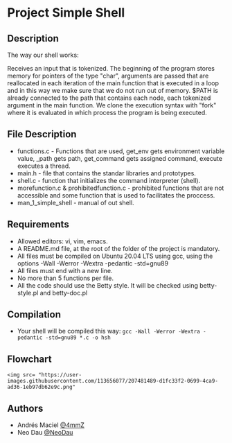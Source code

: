 # Project Simple Shell #

## Description ##

The way our shell works:

Receives an input that is tokenized. The beginning of the program stores memory for pointers of the type "char", arguments are passed that are reallocated in each iteration of the main function that is executed in a loop and in this way we make sure that we do not run out of memory.
$PATH is already connected to the path that contains each node, each tokenized argument in the main function.
We clone the execution syntax with "fork" where it is evaluated in which process the program is being executed.
## File Description ##

* functions.c - Functions that are used, get_env gets environment variable value, _path gets path, get_command gets assigned command, execute executes a thread.
* main.h - file that contains the standar libraries and prototypes.
* shell.c - function that initializes the command interpreter (shell).
* morefunction.c & prohibitedfunction.c - prohibited functions that are not accessible and some function that is used to facilitates the proccess.
* man_1_simple_shell - manual of out shell.

## Requirements ##

* Allowed editors: vi, vim, emacs.
* A README.md file, at the root of the folder of the project is mandatory.
* All files must be compiled on Ubuntu 20.04 LTS using gcc, using the options -Wall -Werror -Wextra -pedantic -std=gnu89
* All files must end with a new line.
* No more than 5 functions per file.
* All the code should use the Betty style. It will be checked using betty-style.pl and betty-doc.pl

## Compilation ##
* Your shell will be compiled this way:
	`gcc -Wall -Werror -Wextra -pedantic -std=gnu89 *.c -o hsh`

## Flowchart ##
	<img src= "https://user-images.githubusercontent.com/113656077/207481489-d1fc33f2-0699-4ca9-ad36-1eb97db62e9c.png"

## Authors

* Andrés Maciel
[@4mmZ](https://github.com/4mmZ)
* Neo Dau
[@NeoDau](https://github.com/NeoDau)
